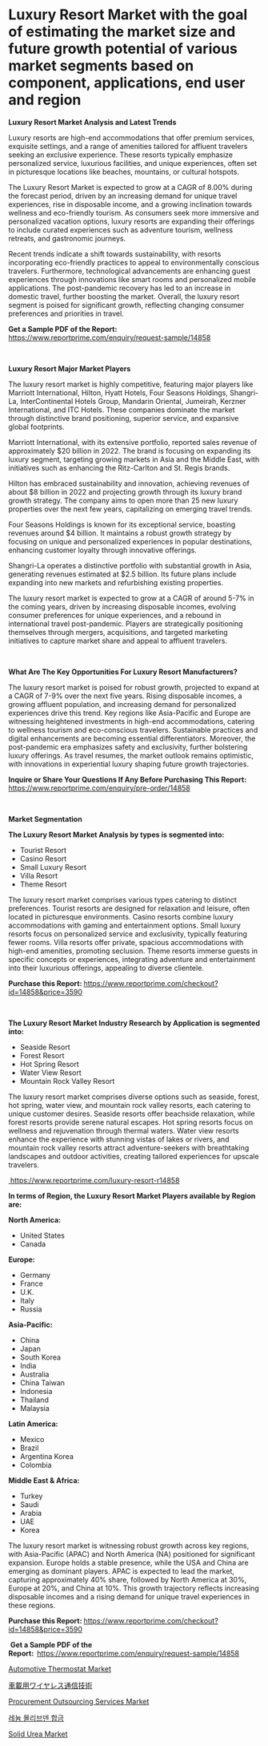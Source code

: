 <p><h1>Luxury Resort Market with the goal of estimating the market size and future growth potential of various market segments based on component, applications, end user and region</h1></p><p><strong>Luxury Resort Market Analysis and Latest Trends</strong></p>
<p><p>Luxury resorts are high-end accommodations that offer premium services, exquisite settings, and a range of amenities tailored for affluent travelers seeking an exclusive experience. These resorts typically emphasize personalized service, luxurious facilities, and unique experiences, often set in picturesque locations like beaches, mountains, or cultural hotspots.</p><p>The Luxury Resort Market is expected to grow at a CAGR of 8.00% during the forecast period, driven by an increasing demand for unique travel experiences, rise in disposable income, and a growing inclination towards wellness and eco-friendly tourism. As consumers seek more immersive and personalized vacation options, luxury resorts are expanding their offerings to include curated experiences such as adventure tourism, wellness retreats, and gastronomic journeys.</p><p>Recent trends indicate a shift towards sustainability, with resorts incorporating eco-friendly practices to appeal to environmentally conscious travelers. Furthermore, technological advancements are enhancing guest experiences through innovations like smart rooms and personalized mobile applications. The post-pandemic recovery has led to an increase in domestic travel, further boosting the market. Overall, the luxury resort segment is poised for significant growth, reflecting changing consumer preferences and priorities in travel.</p></p>
<p><strong>Get a Sample PDF of the Report:&nbsp;</strong> <a href="https://www.reportprime.com/enquiry/request-sample/14858">https://www.reportprime.com/enquiry/request-sample/14858</a></p>
<p>&nbsp;</p>
<p><strong>Luxury Resort Major Market Players</strong></p>
<p><p>The luxury resort market is highly competitive, featuring major players like Marriott International, Hilton, Hyatt Hotels, Four Seasons Holdings, Shangri-La, InterContinental Hotels Group, Mandarin Oriental, Jumeirah, Kerzner International, and ITC Hotels. These companies dominate the market through distinctive brand positioning, superior service, and expansive global footprints.</p><p>Marriott International, with its extensive portfolio, reported sales revenue of approximately $20 billion in 2022. The brand is focusing on expanding its luxury segment, targeting growing markets in Asia and the Middle East, with initiatives such as enhancing the Ritz-Carlton and St. Regis brands.</p><p>Hilton has embraced sustainability and innovation, achieving revenues of about $8 billion in 2022 and projecting growth through its luxury brand growth strategy. The company aims to open more than 25 new luxury properties over the next few years, capitalizing on emerging travel trends.</p><p>Four Seasons Holdings is known for its exceptional service, boasting revenues around $4 billion. It maintains a robust growth strategy by focusing on unique and personalized experiences in popular destinations, enhancing customer loyalty through innovative offerings.</p><p>Shangri-La operates a distinctive portfolio with substantial growth in Asia, generating revenues estimated at $2.5 billion. Its future plans include expanding into new markets and refurbishing existing properties.</p><p>The luxury resort market is expected to grow at a CAGR of around 5-7% in the coming years, driven by increasing disposable incomes, evolving consumer preferences for unique experiences, and a rebound in international travel post-pandemic. Players are strategically positioning themselves through mergers, acquisitions, and targeted marketing initiatives to capture market share and appeal to affluent travelers.</p></p>
<p>&nbsp;</p>
<p><strong>What Are The Key Opportunities For Luxury Resort Manufacturers?</strong></p>
<p><p>The luxury resort market is poised for robust growth, projected to expand at a CAGR of 7-9% over the next five years. Rising disposable incomes, a growing affluent population, and increasing demand for personalized experiences drive this trend. Key regions like Asia-Pacific and Europe are witnessing heightened investments in high-end accommodations, catering to wellness tourism and eco-conscious travelers. Sustainable practices and digital enhancements are becoming essential differentiators. Moreover, the post-pandemic era emphasizes safety and exclusivity, further bolstering luxury offerings. As travel resumes, the market outlook remains optimistic, with innovations in experiential luxury shaping future growth trajectories.</p></p>
<p><strong>Inquire or Share Your Questions If Any Before Purchasing This Report:</strong> <a href="https://www.reportprime.com/enquiry/pre-order/14858">https://www.reportprime.com/enquiry/pre-order/14858</a></p>
<p>&nbsp;</p>
<p><strong>Market Segmentation</strong></p>
<p><strong>The Luxury Resort Market Analysis by types is segmented into:</strong></p>
<p><ul><li>Tourist Resort</li><li>Casino Resort</li><li>Small Luxury Resort</li><li>Villa Resort</li><li>Theme Resort</li></ul></p>
<p><p>The luxury resort market comprises various types catering to distinct preferences. Tourist resorts are designed for relaxation and leisure, often located in picturesque environments. Casino resorts combine luxury accommodations with gaming and entertainment options. Small luxury resorts focus on personalized service and exclusivity, typically featuring fewer rooms. Villa resorts offer private, spacious accommodations with high-end amenities, promoting seclusion. Theme resorts immerse guests in specific concepts or experiences, integrating adventure and entertainment into their luxurious offerings, appealing to diverse clientele.</p></p>
<p><strong>Purchase this Report:&nbsp;</strong><a href="https://www.reportprime.com/checkout?id=14858&price=3590">https://www.reportprime.com/checkout?id=14858&price=3590</a></p>
<p>&nbsp;</p>
<p><strong>The Luxury Resort Market Industry Research by Application is segmented into:</strong></p>
<p><ul><li>Seaside Resort</li><li>Forest Resort</li><li>Hot Spring Resort</li><li>Water View Resort</li><li>Mountain Rock Valley Resort</li></ul></p>
<p><p>The luxury resort market comprises diverse options such as seaside, forest, hot spring, water view, and mountain rock valley resorts, each catering to unique customer desires. Seaside resorts offer beachside relaxation, while forest resorts provide serene natural escapes. Hot spring resorts focus on wellness and rejuvenation through thermal waters. Water view resorts enhance the experience with stunning vistas of lakes or rivers, and mountain rock valley resorts attract adventure-seekers with breathtaking landscapes and outdoor activities, creating tailored experiences for upscale travelers.</p></p>
<p><a href="https://www.reportprime.com/luxury-resort-r14858">&nbsp;https://www.reportprime.com/luxury-resort-r14858</a></p>
<p><strong>In terms of Region, the Luxury Resort Market Players available by Region are:</strong></p>
<p>
    <p> <strong> North America: </strong>
        <ul>
            <li>United States</li>
            <li>Canada</li>
        </ul>
        </p> 
    <p> <strong> Europe: </strong>
        <ul>
            <li>Germany</li>
            <li>France</li>
            <li>U.K.</li>
            <li>Italy</li>
            <li>Russia</li>
        </ul>
        </p> 
    <p> <strong> Asia-Pacific: </strong>
        <ul>
            <li>China</li>
            <li>Japan</li>
            <li>South Korea</li>
            <li>India</li>
            <li>Australia</li>
            <li>China Taiwan</li>
            <li>Indonesia</li>
            <li>Thailand</li>
            <li>Malaysia</li>
        </ul>
        </p> 
    <p> <strong> Latin America: </strong>
        <ul>
            <li>Mexico</li>
            <li>Brazil</li>
            <li>Argentina Korea</li>
            <li>Colombia</li>
        </ul>
        </p> 
    <p> <strong> Middle East & Africa: </strong>
        <ul>
            <li>Turkey</li>
            <li>Saudi</li>
            <li>Arabia</li>
            <li>UAE</li>
            <li>Korea</li>
        </ul>
    </p>
    </p>
<p><p>The luxury resort market is witnessing robust growth across key regions, with Asia-Pacific (APAC) and North America (NA) positioned for significant expansion. Europe holds a stable presence, while the USA and China are emerging as dominant players. APAC is expected to lead the market, capturing approximately 40% share, followed by North America at 30%, Europe at 20%, and China at 10%. This growth trajectory reflects increasing disposable incomes and a rising demand for unique travel experiences in these regions.</p></p>
<p><strong>Purchase this Report: </strong><a href="https://www.reportprime.com/checkout?id=14858&price=3590">https://www.reportprime.com/checkout?id=14858&price=3590</a></p>
<p>&nbsp;<strong>Get a Sample PDF of the Report:&nbsp;&nbsp;</strong><a href="https://www.reportprime.com/enquiry/request-sample/14858">https://www.reportprime.com/enquiry/request-sample/14858</a></p>
<p><strong></strong></p>
<p><p><a href="https://medium.com/@kathleenjacksond658/the-market-study-covers-the-automotive-thermostat-market-across-various-segments-bcf46f45cf7e">Automotive Thermostat Market</a></p><p><a href="https://medium.com/@beaudamore/wireless-communication-technology-for-automotive-5b2d7e64dc6c">車載用ワイヤレス通信技術</a></p><p><a href="https://www.linkedin.com/pulse/procurement-outsourcing-services-market-outlook-forecast-jjbzf?trackingId=0mNlHQT6QGuX3H4Ublf3GQ%3D%3D">Procurement Outsourcing Services Market</a></p><p><a href="https://medium.com/@joehodytkiewicz980/rhenium-molybdenum-alloy-market-%EC%9D%98-%EA%B8%80%EB%A1%9C%EB%B2%8C-%EC%8B%9C%EC%9E%A5-%EA%B0%9C%EC%9A%94%EB%8A%94-%EC%A0%84-%EC%84%B8%EA%B3%84-%EB%B0%8F-%EC%A3%BC%EC%9A%94-%EC%8B%9C%EC%9E%A5%EC%9D%98-%EC%82%B0%EC%97%85%EC%97%90-%EC%98%81%ED%96%A5%EC%9D%84-%EB%AF%B8%EC%B9%98%EB%8A%94-%EC%A3%BC%EC%9A%94-%ED%8A%B8%EB%A0%8C%EB%93%9C%EC%97%90-%EB%8C%80%ED%95%9C-%EB%8F%85%ED%8A%B9%ED%95%9C-%EA%B4%80%EC%A0%90%EC%9D%84-%EC%A0%9C%EA%B3%B5%ED%95%A9%EB%8B%88%EB%8B%A4-5c72e0987a41">레늄 몰리브덴 합금</a></p><p><a href="https://issuu.com/reportprime-2/docs/solid-urea-market-size-2030.pptx_b8df56df00b099">Solid Urea Market</a></p></p>